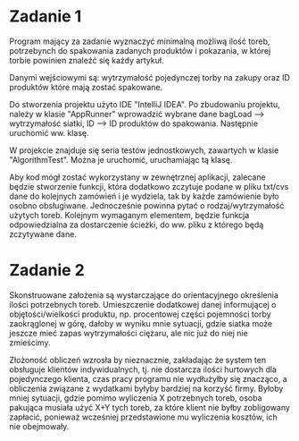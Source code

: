 # Zadanie 1

Program mający za zadanie wyznaczyć minimalną możliwą ilość toreb, potrzebynch do spakowania zadanych produktów i pokazania,
w której torbie powinien znaleźć się każdy artykuł.

Danymi wejściowymi są: wytrzymałość pojedynczej torby na zakupy oraz ID produktów które mają zostać spakowane.

Do stworzenia projektu użyto IDE "IntelliJ IDEA". Po zbudowaniu projektu, należy w klasie "AppRunner" wprowadzić wybrane dane bagLoad --> wytrzymałość siatki,
ID --> ID produktów do spakowania. Następnie uruchomić ww. klasę.

W projekcie znajduje się seria testów jednostkowych, zawartych w klasie "AlgorithmTest". Można je uruchomić, uruchamiając tą klasę.

Aby kod mógł zostać wykorzystany w zewnętrznej aplikacji, zalecane będzie stworzenie funkcji, która dodatkowo zczytuje podane w pliku txt/cvs dane do kolejnych zamówień i je wydziela, tak by każde zamówienie było osobno obsługiwane. Jednocześnie powinna pytać o rodzaj/wytrzymałość użytych toreb.
Kolejnym wymaganym elementem, będzie funkcja odpowiedzialna za dostarczenie ścieżki, do ww. pliku z którego będą zczytywane dane.

# Zadanie 2

Skonstruowane założenia są wystarczające do orientacyjnego określenia ilości potrzebnych toreb. Umieszczenie dodatkowej danej informującej o
objętości/wielkości produktu, np. procentowej części pojemności torby zaokrąglonej w górę, dałoby w wyniku mnie sytuacji, gdzie siatka
może jeszcze mieć zapas wytrzymałości ciężaru, ale nic już do niej nie zmieścimy. 

Złożoność obliczeń wzrosła by nieznacznie, zakładając że system ten obsługuje klientów indywidualnych, tj. nie dostarcza ilości hurtowych 
dla pojedynczego klienta, czas pracy programu nie wydłużyłby się znacząco, a obliczenia związane z wydatkami byłyby bardziej na korzyść firmy.
Byłoby mniej sytuacji, gdzie pomimo wyliczenia X potrzebnych toreb, osoba pakująca musiała użyć X+Y tych toreb, za które klient nie byłby zobligowany zapłacić, 
ponieważ wcześniej przedstawione mu wyliczenia kosztów, ich nie obejmowały.
